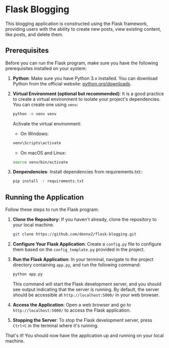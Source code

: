 # Flask Blogging

This blogging application is constructed using the Flask framework, providing users with the ability to create new posts, view existing content, like posts, and delete them.

## Prerequisites

Before you can run the Flask program, make sure you have the following prerequisites installed on your system:

1. **Python**: Make sure you have Python 3.x installed. You can download Python from the official website: [python.org/downloads](https://www.python.org/downloads/).

2. **Virtual Environment (optional but recommended)**: It is a good practice to create a virtual environment to isolate your project's dependencies. You can create one using `venv`:

    ```bash
    python -m venv venv
    ```

    Activate the virtual environment:

    - On Windows:
    ```bash
    venv\Scripts\activate
    ```

    - On macOS and Linux:
    ```bash
    source venv/bin/activate
    ```


3. **Denpendencies**: Install dependencies from requirements.txt::
    ```bash
    pip install -r requirements.txt
    ```

## Running the Application

Follow these steps to run the Flask program:

1. **Clone the Repository**: If you haven't already, clone the repository to your local machine.
    ```bash
    git clone https://github.com/dennx2/flask-blogging.git
    ```

2. **Configure Your Flask Application**: Create a `config.py` file to configure them based on the `config_template.py` provided in the project.

3. **Run the Flask Application**: In your terminal, navigate to the project directory containing `app.py`, and run the following command:
    ```bash
    python app.py
    ``` 

    This command will start the Flask development server, and you should see output indicating that the server is running. By default, the server should be accessible at `http://localhost:5000/` in your web browser.

4. **Access the Application**: Open a web browser and go to `http://localhost:5000/` to access the Flask application.

5. **Stopping the Server**: To stop the Flask development server, press `Ctrl+C` in the terminal where it's running.

That's it! You should now have the application up and running on your local machine.